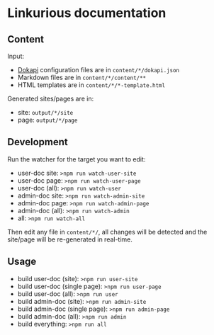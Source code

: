 # Linkurious documentation

## Content

Input:

- [Dokapi](https://github.com/Linkurious/dokapi) configuration files are in `content/*/dokapi.json`
- Markdown files are in `content/*/content/**`
- HTML templates are in `content/*/*-template.html`

Generated sites/pages are in:

- site: `output/*/site`
- page: `output/*/page`

## Development

Run the watcher for the target you want to edit:
- user-doc site: `>npm run watch-user-site`
- user-doc page: `>npm run watch-user-page`
- user-doc (all): `>npm run watch-user`
- admin-doc site: `>npm run watch-admin-site`
- admin-doc page: `>npm run watch-admin-page`
- admin-doc (all): `>npm run watch-admin`
- all: `>npm run watch-all`

Then edit any file in `content/*/`, all changes will be detected and
the site/page will be re-generated in real-time.

## Usage

- build user-doc (site): `>npm run user-site`
- build user-doc (single page): `>npm run user-page`
- build user-doc (all): `>npm run user`
- build admin-doc (site): `>npm run admin-site`
- build admin-doc (single page): `>npm run admin-page`
- build admin-doc (all): `>npm run admin`
- build everything: `>npm run all`
